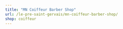 ```yaml
---
title: "MN Coiffeur Barber Shop"
url: /le-pre-saint-gervais/mn-coiffeur-barber-shop/
shop: coiffeur
---
```

